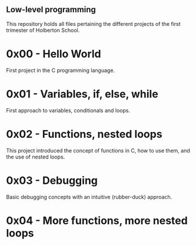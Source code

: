 ## Low-level programming

This repository holds all files pertaining the different projects of the first trimester of Holberton School.

# 0x00 - Hello World

First project in the C programming language.

# 0x01 - Variables, if, else, while

First approach to variables, conditionals and loops.

# 0x02 - Functions, nested loops

This project introduced the concept of functions in C, how to use them, and the use of nested loops.

# 0x03 - Debugging

Basic debugging concepts with an intuitive (rubber-duck) approach.

# 0x04 - More functions, more nested loops
